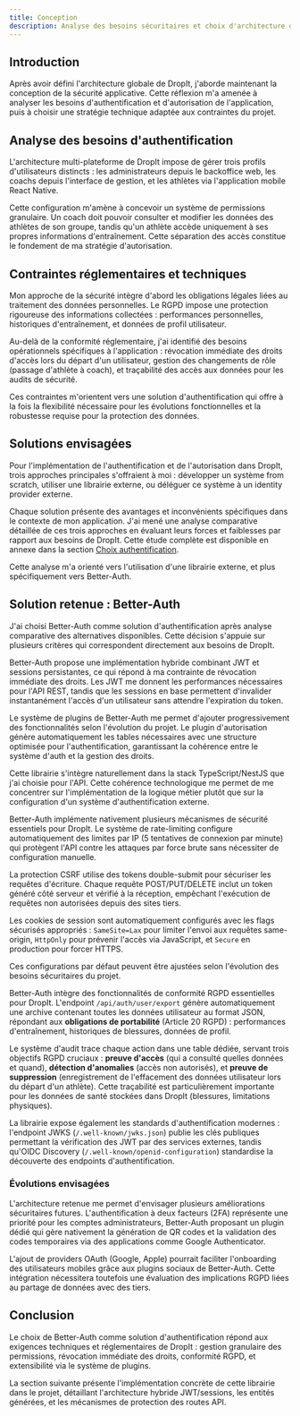 ```yaml
---
title: Conception
description: Analyse des besoins sécuritaires et choix d'architecture d'authentification pour DropIt
---
```


## Introduction

Après avoir défini l'architecture globale de DropIt, j'aborde maintenant la conception de la sécurité applicative. Cette réflexion m'a amenée à analyser les besoins d'authentification et d'autorisation de l'application, puis à choisir une stratégie technique adaptée aux contraintes du projet.

## Analyse des besoins d'authentification

L'architecture multi-plateforme de DropIt impose de gérer trois profils d'utilisateurs distincts : les administrateurs depuis le backoffice web, les coachs depuis l'interface de gestion, et les athlètes via l'application mobile React Native.

Cette configuration m'amène à concevoir un système de permissions granulaire. Un coach doit pouvoir consulter et modifier les données des athlètes de son groupe, tandis qu'un athlète accède uniquement à ses propres informations d'entraînement. Cette séparation des accès constitue le fondement de ma stratégie d'autorisation.

## Contraintes réglementaires et techniques

Mon approche de la sécurité intègre d'abord les obligations légales liées au traitement des données personnelles. Le RGPD impose une protection rigoureuse des informations collectées : performances personnelles, historiques d'entraînement, et données de profil utilisateur.

Au-delà de la conformité réglementaire, j'ai identifié des besoins opérationnels spécifiques à l'application : révocation immédiate des droits d'accès lors du départ d'un utilisateur, gestion des changements de rôle (passage d'athlète à coach), et traçabilité des accès aux données pour les audits de sécurité.

Ces contraintes m'orientent vers une solution d'authentification qui offre à la fois la flexibilité nécessaire pour les évolutions fonctionnelles et la robustesse requise pour la protection des données.

## Solutions envisagées

Pour l'implémentation de l'authentification et de l'autorisation dans DropIt, trois approches principales s'offraient à moi : développer un système from scratch, utiliser une librairie externe, ou déléguer ce système à un identity provider externe.

Chaque solution présente des avantages et inconvénients spécifiques dans le contexte de mon application. J'ai mené une analyse comparative détaillée de ces trois approches en évaluant leurs forces et faiblesses par rapport aux besoins de DropIt. Cette étude complète est disponible en annexe dans la section [Choix authentification](/annexes/authentifications/).

Cette analyse m'a orienté vers l'utilisation d'une librairie externe, et plus spécifiquement vers Better-Auth.

## Solution retenue : Better-Auth

J'ai choisi Better-Auth comme solution d'authentification après analyse comparative des alternatives disponibles. Cette décision s'appuie sur plusieurs critères qui correspondent directement aux besoins de DropIt.

Better-Auth propose une implémentation hybride combinant JWT et sessions persistantes, ce qui répond à ma contrainte de révocation immédiate des droits. Les JWT me donnent les performances nécessaires pour l'API REST, tandis que les sessions en base permettent d'invalider instantanément l'accès d'un utilisateur sans attendre l'expiration du token.

Le système de plugins de Better-Auth me permet d'ajouter progressivement des fonctionnalités selon l'évolution du projet. Le plugin d'autorisation génère automatiquement les tables nécessaires avec une structure optimisée pour l'authentification, garantissant la cohérence entre le système d'auth et la gestion des droits.

Cette librairie s'intègre naturellement dans la stack TypeScript/NestJS que j'ai choisie pour l'API. Cette cohérence technologique me permet de me concentrer sur l'implémentation de la logique métier plutôt que sur la configuration d'un système d'authentification externe.

Better-Auth implémente nativement plusieurs mécanismes de sécurité essentiels pour DropIt. Le système de rate-limiting configure automatiquement des limites par IP (5 tentatives de connexion par minute) qui protègent l'API contre les attaques par force brute sans nécessiter de configuration manuelle.

La protection CSRF utilise des tokens double-submit pour sécuriser les requêtes d'écriture. Chaque requête POST/PUT/DELETE inclut un token généré côté serveur et vérifié à la réception, empêchant l'exécution de requêtes non autorisées depuis des sites tiers.

Les cookies de session sont automatiquement configurés avec les flags sécurisés appropriés : `SameSite=Lax` pour limiter l'envoi aux requêtes same-origin, `HttpOnly` pour prévenir l'accès via JavaScript, et `Secure` en production pour forcer HTTPS.

Ces configurations par défaut peuvent être ajustées selon l'évolution des besoins sécuritaires du projet.

Better-Auth intègre des fonctionnalités de conformité RGPD essentielles pour DropIt. L'endpoint `/api/auth/user/export` génère automatiquement une archive contenant toutes les données utilisateur au format JSON, répondant aux **obligations de portabilité** (Article 20 RGPD) : performances d'entraînement, historiques de blessures, données de profil.

Le système d'audit trace chaque action dans une table dédiée, servant trois objectifs RGPD cruciaux : **preuve d'accès** (qui a consulté quelles données et quand), **détection d'anomalies** (accès non autorisés), et **preuve de suppression** (enregistrement de l'effacement des données utilisateur lors du départ d'un athlète). Cette traçabilité est particulièrement importante pour les données de santé stockées dans DropIt (blessures, limitations physiques).

La librairie expose également les standards d'authentification modernes : l'endpoint JWKS (`/.well-known/jwks.json`) publie les clés publiques permettant la vérification des JWT par des services externes, tandis qu'OIDC Discovery (`/.well-known/openid-configuration`) standardise la découverte des endpoints d'authentification.

### Évolutions envisagées

L'architecture retenue me permet d'envisager plusieurs améliorations sécuritaires futures. L'authentification à deux facteurs (2FA) représente une priorité pour les comptes administrateurs, Better-Auth proposant un plugin dédié qui gère nativement la génération de QR codes et la validation des codes temporaires via des applications comme Google Authenticator.

L'ajout de providers OAuth (Google, Apple) pourrait faciliter l'onboarding des utilisateurs mobiles grâce aux plugins sociaux de Better-Auth. Cette intégration nécessitera toutefois une évaluation des implications RGPD liées au partage de données avec des tiers.

## Conclusion

Le choix de Better-Auth comme solution d'authentification répond aux exigences techniques et réglementaires de DropIt : gestion granulaire des permissions, révocation immédiate des droits, conformité RGPD, et extensibilité via le système de plugins.

La section suivante présente l'implémentation concrète de cette librairie dans le projet, détaillant l'architecture hybride JWT/sessions, les entités générées, et les mécanismes de protection des routes API.